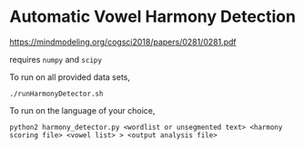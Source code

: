 # Automatic Vowel Harmony Detection
https://mindmodeling.org/cogsci2018/papers/0281/0281.pdf

requires `numpy` and `scipy`

To run on all provided data sets,
```
./runHarmonyDetector.sh
```

To run on the language of your choice,
```
python2 harmony_detector.py <wordlist or unsegmented text> <harmony scoring file> <vowel list> > <output analysis file>
```
